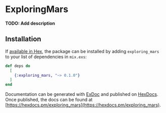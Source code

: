 # ExploringMars

**TODO: Add description**

## Installation

If [available in Hex](https://hex.pm/docs/publish), the package can be installed
by adding `exploring_mars` to your list of dependencies in `mix.exs`:

```elixir
def deps do
  [
    {:exploring_mars, "~> 0.1.0"}
  ]
end
```

Documentation can be generated with [ExDoc](https://github.com/elixir-lang/ex_doc)
and published on [HexDocs](https://hexdocs.pm). Once published, the docs can
be found at [https://hexdocs.pm/exploring_mars](https://hexdocs.pm/exploring_mars).

